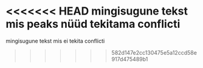 <<<<<<< HEAD
mingisugune tekst mis peaks nüüd tekitama conflicti
=======
mingisugune tekst mis ei tekita conflicti
>>>>>>> 582d147e2cc130475e5a12ccd58e917d475489b1
